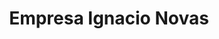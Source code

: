---
title: "Empresa Ignacio Novas"
url: /montevideo/empresa-ignacio-novas/
shop: directores de funerarias
---